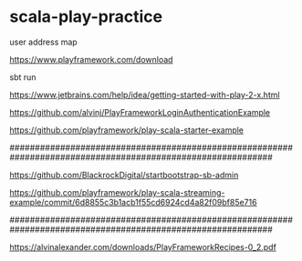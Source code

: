 # scala-play-practice

user address map


https://www.playframework.com/download 


sbt run


https://www.jetbrains.com/help/idea/getting-started-with-play-2-x.html


https://github.com/alvinj/PlayFrameworkLoginAuthenticationExample


https://github.com/playframework/play-scala-starter-example


############################################################################################################


https://github.com/BlackrockDigital/startbootstrap-sb-admin


https://github.com/playframework/play-scala-streaming-example/commit/6d8855c3b1acb1f55cd6924cd4a82f09bf85e716


############################################################################################################


https://alvinalexander.com/downloads/PlayFrameworkRecipes-0_2.pdf





